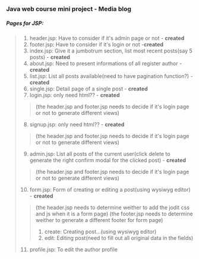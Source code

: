 ### Java web course mini project - Media blog
##### Pages for JSP:
  >1) header.jsp: Have to consider if it's admin page or not - <b>created</b>
  >2) footer.jsp: Have to consider if it's login or not -<b>created</b>
  >3) index.jsp: Give it a jumbotrum section, list most recent posts(say 5 posts) - <b>created</b>
  >4) about.jsp: Need to present informations of all register author - <b>created</b>
  >5) list.jsp: List all posts available(need to have pagination function?) - <b>created</b>
  >6) single.jsp: Detail page of a single post - <b>created</b>
  >7) login.jsp: only need html?? - <b>created</b>
  >>  (the header.jsp and footer.jsp needs to decide if it's login page or not to generate different views)
  >8) signup.jsp: only need html?? - <b>created</b>
  >>  (the header.jsp and footer.jsp needs to decide if it's login page or not to generate different views)
  >9) admin.jsp: List all posts of the current user(click delete to generate the right confirm modal for the clicked post) - <b>created</b>
  >>  (the header.jsp and footer.jsp needs to decide if it's login page or not to generate different views)
  >10) form.jsp: Form of creating or editing a post(using wysiwyg editor) - <b>created</b>
  >>  (the header.jsp needs to determine weither to add the jodit css and js when it is a form page)
  >>  (the footer.jsp needs to determine weither to generate a different footer for form page)
  >>1) create: Creating post...(using wysiwyg editor)
  >>2) edit: Editing post(need to fill out all original data in the fields)
  >11) profile.jsp: To edit the author profile